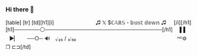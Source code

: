 ### Hi there 👋
[table]
[tr]
[td][h1][i]⠀⠀⠀⠀⠀⠀⠀⠀⠀⠀⠀♫ 𝕏 $ℂ𝔸ℝ𝕊 - 𝕓𝕦𝕤𝕥 𝕕𝕠𝕨𝕟 ♫⠀⠀[/i][/h1]
[h1]───────⚪────────────────────────────────[/h1]
⠀▐▐ ⠀►▏ ⠀⠀──○─ 🔊 ⠀₁:₂₅ / ₃:₅₀ ⠀⠀⠀⠀⠀⠀⠀⠀⠀⠀⠀⠀⠀⠀⠀⠀⠀⠀⠀⠀⠀⠀         ⠀⠀⠀⠀ᴴᴰ⚙ ❐ ⊏⊐[/td]

<!--
**Fr-y/Fr-y** is a ✨ _special_ ✨ repository because its `README.md` (this file) appears on your GitHub profile.

Here are some ideas to get you started:

- 🔭 I’m currently working on ...
- 🌱 I’m currently learning ...
- 👯 I’m looking to collaborate on ...
- 🤔 I’m looking for help with ...
- 💬 Ask me about ...
- 📫 How to reach me: ...
- 😄 Pronouns: ...
- ⚡ Fun fact: ...
-->

